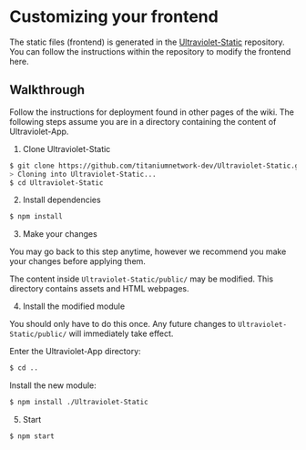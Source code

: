 # Customizing your frontend

The static files (frontend) is generated in the [Ultraviolet-Static](https://github.com/titaniumnetwork-dev/Ultraviolet-Static) repository. You can follow the instructions within the repository to modify the frontend here.

## Walkthrough

Follow the instructions for deployment found in other pages of the wiki. The following steps assume you are in a directory containing the content of Ultraviolet-App.

1. Clone Ultraviolet-Static

```sh
$ git clone https://github.com/titaniumnetwork-dev/Ultraviolet-Static.git
> Cloning into Ultraviolet-Static...
$ cd Ultraviolet-Static
```

2. Install dependencies

```sh
$ npm install
```

3. Make your changes

You may go back to this step anytime, however we recommend you make your changes before applying them.

The content inside `Ultraviolet-Static/public/` may be modified. This directory contains assets and HTML webpages.

4. Install the modified module

You should only have to do this once. Any future changes to `Ultraviolet-Static/public/` will immediately take effect.

Enter the Ultraviolet-App directory:

```sh
$ cd ..
```

Install the new module:

```sh
$ npm install ./Ultraviolet-Static
```

5. Start

```sh
$ npm start
```
